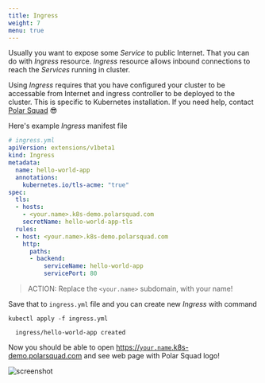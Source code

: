 ```yaml
---
title: Ingress
weight: 7
menu: true
---
```


Usually you want to expose some _Service_ to public Internet. That you can do with _Ingress_ resource.
_Ingress_ resource allows inbound connections to reach the _Services_ running in cluster.

Using _Ingress_ requires that you have configured your cluster to be accessable from Internet and ingress controller to be deployed to the cluster. This is specific to Kubernetes installation. If you need help, contact [Polar Squad](https://polarsquad.com) 😎

Here's example _Ingress_ manifest file
```yaml
# ingress.yml
apiVersion: extensions/v1beta1
kind: Ingress
metadata:
  name: hello-world-app
  annotations:
    kubernetes.io/tls-acme: "true"
spec:
  tls:
  - hosts:
    - <your.name>.k8s-demo.polarsquad.com
    secretName: hello-world-app-tls
  rules:
  - host: <your.name>.k8s-demo.polarsquad.com
    http:
      paths:
      - backend:
          serviceName: hello-world-app
          servicePort: 80
```

> ACTION: Replace the `<your.name>` subdomain, with your name!

Save that to `ingress.yml` file and you can create new _Ingress_ with command
```shell
kubectl apply -f ingress.yml

  ingress/hello-world-app created
```

Now you should be able to open [https://`your.name`.k8s-demo.polarsquad.com](https://your.name.k8s-demo.polarsquad.com) and see web page with Polar Squad logo!

![screenshot](/img/screenshot.png)
